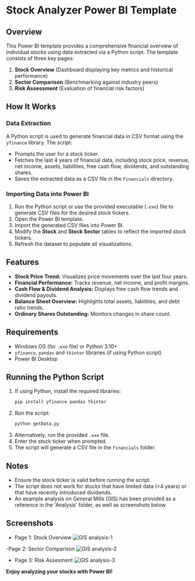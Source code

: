 # Stock Analyzer Power BI Template

## Overview
This Power BI template provides a comprehensive financial overview of individual stocks using data extracted via a Python script. The template consists of three key pages:
1. **Stock Overview** (Dashboard displaying key metrics and historical performance)
2. **Sector Comparison** (Benchmarking against industry peers)
3. **Risk Assessment** (Evaluation of financial risk factors)

## How It Works
### Data Extraction
A Python script is used to generate financial data in CSV format using the `yfinance` library. The script:
- Prompts the user for a stock ticker.
- Fetches the last 4 years of financial data, including stock price, revenue, net income, assets, liabilities, free cash flow, dividends, and outstanding shares.
- Saves the extracted data as a CSV file in the `Financials` directory.

### Importing Data into Power BI
1. Run the Python script or use the provided executable (`.exe`) file to generate CSV files for the desired stock tickers.
2. Open the Power BI template.
3. Import the generated CSV files into Power BI.
4. Modify the **Stock** and **Stock Sector** tables to reflect the imported stock tickers.
5. Refresh the dataset to populate all visualizations.

## Features
- **Stock Price Trend:** Visualizes price movements over the last four years.
- **Financial Performance:** Tracks revenue, net income, and profit margins.
- **Cash Flow & Dividend Analysis:** Displays free cash flow trends and dividend payouts.
- **Balance Sheet Overview:** Highlights total assets, liabilities, and debt ratio trends.
- **Ordinary Shares Outstanding:** Monitors changes in share count.

## Requirements
- Windows OS (for `.exe` file) or Python 3.10+
- `yfinance`, `pandas` and `tkinter` libraries (if using Python script)
- Power BI Desktop

## Running the Python Script
1. If using Python, install the required libraries:
   ```sh
   pip install yfinance pandas tkinter
   ```
2. Run the script:
   ```sh
   python getData.py
   ```
3. Alternatively, run the provided `.exe` file.
4. Enter the stock ticker when prompted.
5. The script will generate a CSV file in the `Financials` folder.

## Notes
- Ensure the stock ticker is valid before running the script.
- The script does not work for stocks that have limited data (<4 years) or that have recently introduced dividends.
- An example analysis on General Mills (GIS) has been provided as a reference in the 'Analysis' folder, as well as screenshots below.

## Screenshots
- Page 1: Stock Overview
![GIS analysis-1](https://github.com/user-attachments/assets/fb39296e-29ab-4a79-b23d-d5d7d0de1553)

-Page 2: Sector Comparison
![GIS analysis-2](https://github.com/user-attachments/assets/3c766522-217c-4426-8537-d67aac954e7c)

- Page 3: Risk Assesment
![GIS analysis-3](https://github.com/user-attachments/assets/6eaa49cd-f4be-4e42-8a01-371f32826a9a)

**Enjoy analyzing your stocks with Power BI!**


